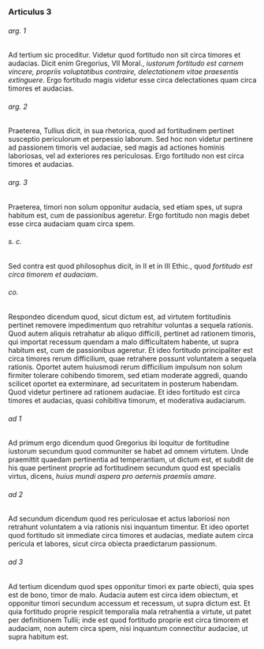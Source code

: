 ### Articulus 3

###### arg. 1
Ad tertium sic proceditur. Videtur quod fortitudo non sit circa timores et audacias. Dicit enim Gregorius, VII Moral., *iustorum fortitudo est carnem vincere, propriis voluptatibus contraire, delectationem vitae praesentis extinguere*. Ergo fortitudo magis videtur esse circa delectationes quam circa timores et audacias.

###### arg. 2
Praeterea, Tullius dicit, in sua rhetorica, quod ad fortitudinem pertinet susceptio periculorum et perpessio laborum. Sed hoc non videtur pertinere ad passionem timoris vel audaciae, sed magis ad actiones hominis laboriosas, vel ad exteriores res periculosas. Ergo fortitudo non est circa timores et audacias.

###### arg. 3
Praeterea, timori non solum opponitur audacia, sed etiam spes, ut supra habitum est, cum de passionibus ageretur. Ergo fortitudo non magis debet esse circa audaciam quam circa spem.

###### s. c.
Sed contra est quod philosophus dicit, in II et in III Ethic., quod *fortitudo est circa timorem et audaciam*.

###### co.
Respondeo dicendum quod, sicut dictum est, ad virtutem fortitudinis pertinet removere impedimentum quo retrahitur voluntas a sequela rationis. Quod autem aliquis retrahatur ab aliquo difficili, pertinet ad rationem timoris, qui importat recessum quendam a malo difficultatem habente, ut supra habitum est, cum de passionibus ageretur. Et ideo fortitudo principaliter est circa timores rerum difficilium, quae retrahere possunt voluntatem a sequela rationis. Oportet autem huiusmodi rerum difficilium impulsum non solum firmiter tolerare cohibendo timorem, sed etiam moderate aggredi, quando scilicet oportet ea exterminare, ad securitatem in posterum habendam. Quod videtur pertinere ad rationem audaciae. Et ideo fortitudo est circa timores et audacias, quasi cohibitiva timorum, et moderativa audaciarum.

###### ad 1
Ad primum ergo dicendum quod Gregorius ibi loquitur de fortitudine iustorum secundum quod communiter se habet ad omnem virtutem. Unde praemittit quaedam pertinentia ad temperantiam, ut dictum est, et subdit de his quae pertinent proprie ad fortitudinem secundum quod est specialis virtus, dicens, *huius mundi aspera pro aeternis praemiis amare*.

###### ad 2
Ad secundum dicendum quod res periculosae et actus laboriosi non retrahunt voluntatem a via rationis nisi inquantum timentur. Et ideo oportet quod fortitudo sit immediate circa timores et audacias, mediate autem circa pericula et labores, sicut circa obiecta praedictarum passionum.

###### ad 3
Ad tertium dicendum quod spes opponitur timori ex parte obiecti, quia spes est de bono, timor de malo. Audacia autem est circa idem obiectum, et opponitur timori secundum accessum et recessum, ut supra dictum est. Et quia fortitudo proprie respicit temporalia mala retrahentia a virtute, ut patet per definitionem Tullii; inde est quod fortitudo proprie est circa timorem et audaciam, non autem circa spem, nisi inquantum connectitur audaciae, ut supra habitum est.

